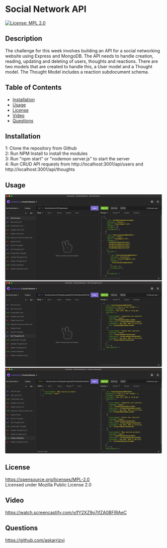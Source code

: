 # Social Network API

  [![License: MPL 2.0](https://img.shields.io/badge/License-MPL%202.0-brightgreen.svg)](https://opensource.org/licenses/MPL-2.0)

  ## Description
  The challenge for this week involves building an API for a social networking website using Express and MongoDB. The API needs to handle creation, reading, updating and deleting of users, thoughts and reactions. There are two models that are created to handle this, a User model and a Thought model. The Thought Model includes a reaction subdocument schema.

  ## Table of Contents

* [Installation](#installation)
* [Usage](#usage)
* [License](#license)
* [Video](#video)
* [Questions](#questions)

## Installation
1: Clone the repository from Github<br />2:  Run NPM Install to install the modules<br />3:  Run "npm start" or "nodemon server.js" to start the server<br />4:  Run CRUD API requests from http://localhost:3001/api/users and http://localhost:3001/api/thoughts<br />

## Usage

![picture](screenshots/ss1.png)
![picture](screenshots/ss2.png)
![picture](screenshots/ss3.png)

## License
https://opensource.org/licenses/MPL-2.0 <br />
Licensed under Mozilla Public License 2.0

## Video
https://watch.screencastify.com/v/fY2XZ9o7ifZA0BFIRAeC

## Questions
https://github.com/askarrizvi <br />
